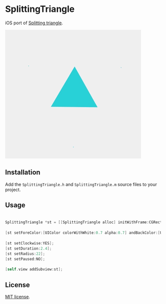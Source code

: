 SplittingTriangle
=================

iOS port of [Splitting triangle](https://dribbble.com/shots/1678788-Splitting-triangle).

<img src="SplittingTriangle.gif"/>

## Installation

Add the `SplittingTriangle.h` and `SplittingTriangle.m` source files to your project.

## Usage

``` objective-c

SplittingTriangle *st = [[SplittingTriangle alloc] initWithFrame:CGRectMake(0, 0, 300, 300)];
    
[st setForeColor:[UIColor colorWithWhite:0.7 alpha:0.7] andBackColor:[UIColor clearColor]];
    
[st setClockwise:YES];
[st setDuration:2.4];
[st setRadius:22];
[st setPaused:NO];

[self.view addSubview:st];

```

## License

[MIT license](LICENSE.md). 
